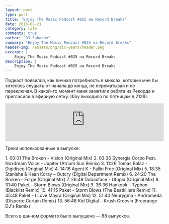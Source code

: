 ```yaml
---
layout: post
type: post
title: "Enjoy The Music Podcast #025 на Record Breaks"
date: 2015-08-21
category: life
comments: true
author: "DJ Saharov"
summary: "Enjoy The Music Podcast #025 на Record Breaks"
header-img: /assets/png/six-years/header.png
excerpt: |
    Enjoy The Music Podcast #025 на Record Breaks
description: |
    Enjoy The Music Podcast #025 на Record Breaks
---
```


<p>
<span class="firstcharacter">П</span>одкаст появился, как личная потребность в миксах, которые мне бы хотелось слушать от начала до конца, не перематывая и не переключая. В какой-то момент меня заметили ребята из Рекорда и пригласили в эфирную сетку. Шоу выходило по пятницам в 21:00.
</p>

<iframe width="100%" height="120" src="https://player-widget.mixcloud.com/widget/iframe/?hide_cover=1&feed=%2Fdjsaharovofficial%2Fenjoy-the-music-podcast-025%2F" frameborder="0" allow="encrypted-media; fullscreen; autoplay; idle-detection; speaker-selection; web-share;" ></iframe>

<p>Треки использованные в выпуске:</p>
1. 00:01 The Broken - Vision (Original Mix)
2. 03:36 Synergia Corpo Feat. Noxdream Voice  – Jupiter (Atrium Sun Remix)
3. 11:26 Tomas Balaz - Digidisco (Original Mix)
4. 14:16 Agent K - Fallin Free (Original Mix)
5. 18:35 Stanisha & Kaan Koray – Outcry (Digital Department Remix)
6. 24:20 The Broken - Forge (Original Mix)
7. 26:49 Dubaxface - Utopia (Original Mix)
8. 31:40 Paket - Storm Blows (Original Mix)
9. 36:36 Hankook - Typhon (Blacklist Remix)
10. 41:15 Paket - Storm Blows (The Beatkillers Remix)
11. 45:48 Paket - I Love Mayra (Original Mix)
12. 51:40 Neurygma - Andromeda (Disperto Certain Remix)
13. 56:48 Kid Digital – Krush Groovin (Freerange DJ's Remix)

<p>Всего в данном формате было выпущено &mdash; 88 выпусков.</p>